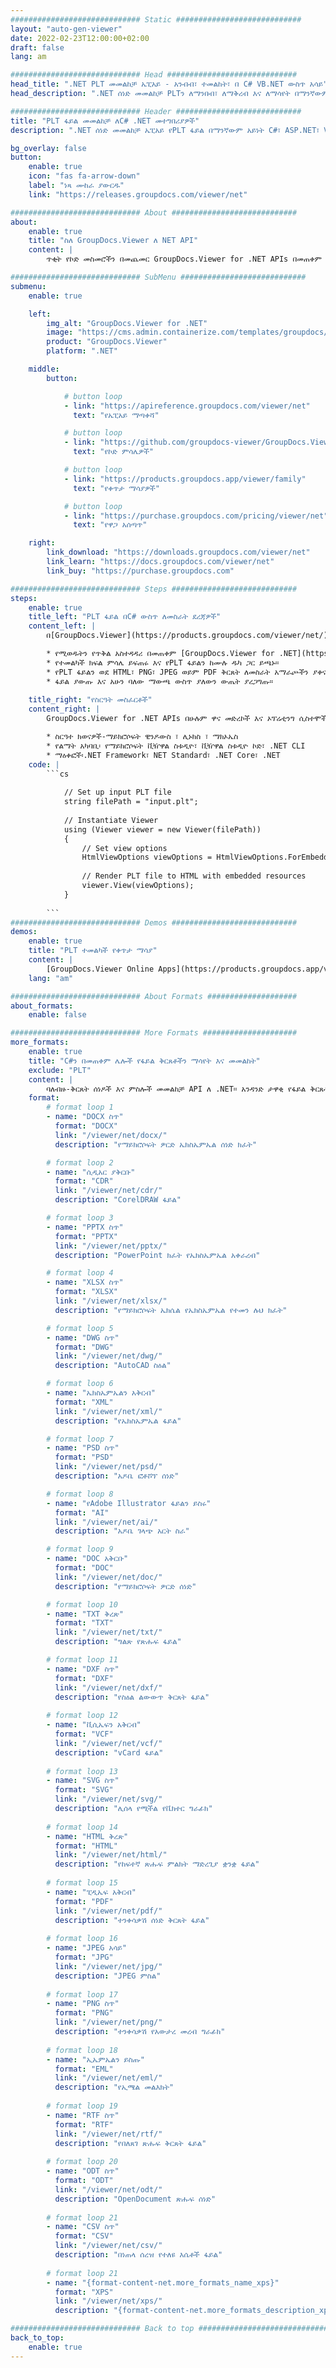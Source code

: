 ```yaml
---
############################# Static ############################
layout: "auto-gen-viewer"
date: 2022-02-23T12:00:00+02:00
draft: false
lang: am

############################# Head #############################
head_title: ".NET PLT መመልከቻ ኤፒአይ - አንብብ፣ ተመልከት፣ በ C# VB.NET ውስጥ አሳይ"
head_description: ".NET ሰነድ መመልከቻ PLTን ለማንበብ፣ ለማቅረብ እና ለማሳየት በማንኛውም የC#፣ ASP.NET፣ VB.NET እና .NET Core መተግበሪያዎች።"

############################# Header ############################
title: "PLT ፋይል መመልከቻ ለC# .NET መተግበሪያዎች" 
description: ".NET ሰነድ መመልከቻ ኤፒአይ የPLT ፋይል በማንኛውም አይነት C#፣ ASP.NET፣ VB.NET እና .NET Core አፕሊኬሽኖች ለማንበብ፣ ለማቅረብ እና ለማሳየት። የተቀረጹትን ፋይሎች በ HTML5፣ ፒዲኤፍ ወይም ጥቂት የኮዱ መስመሮችን በመጠቀም በእውነተኛ ቅርጸት እና አቀማመጥ ይመልከቱ።" 

bg_overlay: false
button:
    enable: true
    icon: "fas fa-arrow-down"
    label: "ነጻ ሙከራ ያውርዱ"
    link: "https://releases.groupdocs.com/viewer/net"

############################# About ############################
about:
    enable: true
    title: "ስለ GroupDocs.Viewer ለ NET API" 
    content: |
        ጥቂት የኮድ መስመሮችን በመጨመር GroupDocs.Viewer for .NET APIs በመጠቀም 190+ ታዋቂ የሰነድ ቅርጸቶችን በእርስዎ .NET መተግበሪያዎች ማየት ይጀምሩ። ገንቢዎች PDF፣ Word Processing፣ Excel Spreadsheet፣ Presentation፣ Visio፣ Project፣ Outlook እና ሌሎች ብዙ ታዋቂ የሰነድ ቅርጸቶችን በኤችቲኤምኤል5፣ በምስል ወይም በፒዲኤፍ ሁነታዎች በቀላሉ ማሳየት ይችላሉ። የሰነዱ አተረጓጎም ፈጣን ነው፣ ከዋናው ምንጭ ፋይል ጋር ተመሳሳይ ነው፣ እና ተጨማሪ ሶፍትዌሮችን ወይም ሌሎች ውጫዊ ቤተ-መጻሕፍትን መጫን አያስፈልገውም።

############################# SubMenu ############################
submenu:
    enable: true

    left:
        img_alt: "GroupDocs.Viewer for .NET"
        image: "https://cms.admin.containerize.com/templates/groupdocs/images/product-logos/90x90-noborder/groupdocs-viewer-net.png"
        product: "GroupDocs.Viewer"
        platform: ".NET"

    middle:
        button:

            # button loop
            - link: "https://apireference.groupdocs.com/viewer/net"
              text: "የኤፒአይ ማጣቀሻ"

            # button loop
            - link: "https://github.com/groupdocs-viewer/GroupDocs.Viewer-for-.NET"
              text: "የኮድ ምሳሌዎች"

            # button loop
            - link: "https://products.groupdocs.app/viewer/family"
              text: "የቀጥታ ማሳያዎች"

            # button loop
            - link: "https://purchase.groupdocs.com/pricing/viewer/net"
              text: "የዋጋ አሰጣጥ"

    right:
        link_download: "https://downloads.groupdocs.com/viewer/net"
        link_learn: "https://docs.groupdocs.com/viewer/net"
        link_buy: "https://purchase.groupdocs.com"

############################# Steps ############################
steps:
    enable: true
    title_left: "PLT ፋይል በC# ውስጥ ለመስራት ደረጃዎች" 
    content_left: |
        በ[GroupDocs.Viewer](https://products.groupdocs.com/viewer/net/) PLTን ወደ HTML፣ JPEG፣ PNG ወይም PDF በጥቂት እርምጃዎች ማቅረብ ትችላለህ።

        * የሚወዱትን የጥቅል አስተዳዳሪ በመጠቀም [GroupDocs.Viewer for .NET](https://www.nuget.org/packages/groupdocs.viewer) ጫን። 
        * የተመልካች ክፍል ምሳሌ ይፍጠሩ እና የPLT ፋይልን ከሙሉ ዱካ ጋር ይጫኑ። 
        * የPLT ፋይልን ወደ HTML፣ PNG፣ JPEG ወይም PDF ቅርጸት ለመስራት አማራጮችን ያቀናብሩ። 
        * ፋይል ያውጡ እና አሁን ባለው ማውጫ ውስጥ ያለውን ውጤት ያረጋግጡ። 
        
    title_right: "የስርዓት መስፈርቶች" 
    content_right: |
        GroupDocs.Viewer for .NET APIs በሁሉም ዋና መድረኮች እና ኦፕሬቲንግ ሲስተሞች ላይ ይደገፋሉ። ከዚህ በታች ያለውን ኮድ ከመተግበሩ በፊት፣ እባክዎ በስርዓትዎ ላይ የሚከተሉት ቅድመ ሁኔታዎች እንዳሉዎት ያረጋግጡ።

        * ስርዓተ ክወናዎች-ማይክሮሶፍት ዊንዶውስ ፣ ሊኑክስ ፣ ማክኦኤስ 
        * የልማት አካባቢ፡ የማይክሮሶፍት ቪዥዋል ስቱዲዮ፣ ቪዥዋል ስቱዲዮ ኮድ፣ .NET CLI 
        * ማዕቀፎች፡.NET Framework፣ NET Standard፣ .NET Core፣ .NET 
    code: |
        ```cs
                        
            // Set up input PLT file
            string filePath = "input.plt";
        
            // Instantiate Viewer
            using (Viewer viewer = new Viewer(filePath))
            {
            	// Set view options 
            	HtmlViewOptions viewOptions = HtmlViewOptions.ForEmbeddedResources();
                    
            	// Render PLT file to HTML with embedded resources
            	viewer.View(viewOptions);
            }
             
        ```
############################# Demos ############################
demos:
    enable: true
    title: "PLT ተመልካች የቀጥታ ማሳያ"
    content: |
        [GroupDocs.Viewer Online Apps](https://products.groupdocs.app/viewer/plt) ድህረ ገጽን በመጎብኘት የPLT ፋይልን አሁን ይመልከቱ።
    lang: "am"

############################# About Formats ####################
about_formats:
    enable: false

############################# More Formats #####################
more_formats:
    enable: true
    title: "C#ን በመጠቀም ሌሎች የፋይል ቅርጸቶችን ማሳየት እና መመልከት"
    exclude: "PLT"
    content: |
        ባለብዙ-ቅርጸት ሰነዶች እና ምስሎች መመልከቻ API ለ .NET። አንዳንድ ታዋቂ የፋይል ቅርጸቶችን ያለምንም ውጫዊ ተመልካቾች ይመልከቱ።
    format: 
        # format loop 1
        - name: "DOCX ስጥ"
          format: "DOCX"
          link: "/viewer/net/docx/"
          description: "የማይክሮሶፍት ዎርድ ኤክስኤምኤል ሰነድ ክፈት" 

        # format loop 2
        - name: "ሲዲአር ያቅርቡ" 
          format: "CDR"
          link: "/viewer/net/cdr/"
          description: "CorelDRAW ፋይል" 

        # format loop 3
        - name: "PPTX ስጥ"
          format: "PPTX"
          link: "/viewer/net/pptx/"
          description: "PowerPoint ክፈት የኤክስኤምኤል አቀራረብ" 

        # format loop 4
        - name: "XLSX ስጥ"
          format: "XLSX"
          link: "/viewer/net/xlsx/"
          description: "የማይክሮሶፍት ኤክሴል የኤክስኤምኤል የተመን ሉህ ክፈት" 

        # format loop 5
        - name: "DWG ስጥ"
          format: "DWG"
          link: "/viewer/net/dwg/"
          description: "AutoCAD ስዕል"

        # format loop 6
        - name: "ኤክስኤምኤልን አቅርብ"
          format: "XML"
          link: "/viewer/net/xml/"
          description: "የኤክስኤምኤል ፋይል"

        # format loop 7
        - name: "PSD ስጥ"
          format: "PSD"
          link: "/viewer/net/psd/"
          description: "አዶቤ ፎቶሾፕ ሰነድ"

        # format loop 8
        - name: "የAdobe Illustrator ፋይልን ይስሩ"
          format: "AI"
          link: "/viewer/net/ai/"
          description: "አዶቤ ገላጭ አርት ስራ"

        # format loop 9
        - name: "DOC አቅርቡ"
          format: "DOC"
          link: "/viewer/net/doc/"
          description: "የማይክሮሶፍት ዎርድ ሰነድ" 

        # format loop 10
        - name: "TXT ቅረጽ" 
          format: "TXT"
          link: "/viewer/net/txt/"
          description: "ግልጽ የጽሑፍ ፋይል" 

        # format loop 11
        - name: "DXF ስጥ" 
          format: "DXF"
          link: "/viewer/net/dxf/"
          description: "የስዕል ልውውጥ ቅርጸት ፋይል"  
          
        # format loop 12
        - name: "ቪሲኤፍን አቅርብ"
          format: "VCF"
          link: "/viewer/net/vcf/"
          description: "vCard ፋይል"  
              
        # format loop 13
        - name: "SVG ስጥ"
          format: "SVG"
          link: "/viewer/net/svg/"
          description: "ሊሰላ የሚችል የቬክተር ግራፊክ" 
          
        # format loop 14
        - name: "HTML ቅረጽ"
          format: "HTML"
          link: "/viewer/net/html/"
          description: "የከፍተኛ ጽሑፍ ምልክት ማድረጊያ ቋንቋ ፋይል" 
          
        # format loop 15
        - name: "ፒዲኤፍ አቅርብ"
          format: "PDF"
          link: "/viewer/net/pdf/"
          description: "ተንቀሳቃሽ ሰነድ ቅርጸት ፋይል"
          
        # format loop 16
        - name: "JPEG አሳይ"
          format: "JPG"
          link: "/viewer/net/jpg/"
          description: "JPEG ምስል"
          
        # format loop 17
        - name: "PNG ስጥ"
          format: "PNG"
          link: "/viewer/net/png/"
          description: "ተንቀሳቃሽ የአውታረ መረብ ግራፊክ" 
          
        # format loop 18
        - name: "ኢኤምኤልን ይስጡ"
          format: "EML"
          link: "/viewer/net/eml/"
          description: "የኢሜል መልእክት" 
          
        # format loop 19
        - name: "RTF ስጥ"
          format: "RTF"
          link: "/viewer/net/rtf/"
          description: "የበለጸገ ጽሑፍ ቅርጸት ፋይል" 
          
        # format loop 20
        - name: "ODT ስጥ"
          format: "ODT"
          link: "/viewer/net/odt/"
          description: "OpenDocument ጽሑፍ ሰነድ" 
          
        # format loop 21
        - name: "CSV ስጥ"
          format: "CSV"
          link: "/viewer/net/csv/"
          description: "በነጠላ ሰረዝ የተለዩ እሴቶች ፋይል" 
          
        # format loop 21
        - name: "{format-content-net.more_formats_name_xps}"
          format: "XPS"
          link: "/viewer/net/xps/"
          description: "{format-content-net.more_formats_description_xps}" 

############################# Back to top ###############################
back_to_top:
    enable: true
---
```

